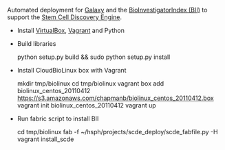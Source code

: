 Automated deployment for [Galaxy][1] and the
[BioInvestigatorIndex (BII)][2] to support the [Stem Cell Discovery Engine][3].

- Install [VirtualBox][5], [Vagrant][4] and Python

- Build libraries

    python setup.py build && sudo python setup.py install

- Install CloudBioLinux box with Vagrant

    mkdir tmp/biolinux
    cd tmp/biolinux
    vagrant box add biolinux_centos_20110412 https://s3.amazonaws.com/chapmanb/biolinux_centos_20110412.box
    vagrant init biolinux_centos_20110412
    vagrant up

- Run fabric script to install BII

    cd tmp/biolinux
    fab -f ~/hsph/projects/scde_deploy/scde_fabfile.py -H vagrant install_scde

[1]: http://usegalaxy.org
[2]: http://isatab.sourceforge.net/
[3]: http://discovery.hsci.harvard.edu/
[4]: http://vagrantup.com/
[5]: http://www.virtualbox.org/
